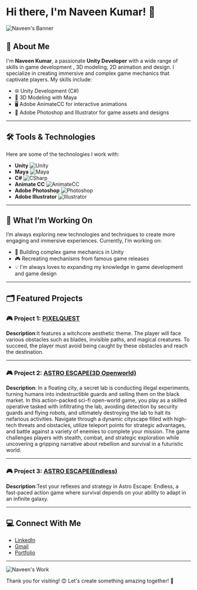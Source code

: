 # Hi there, I'm Naveen Kumar! 👋

![Naveen's Banner](https://your-gif-or-image-url.com) <!-- Add your own GIF or image here -->

## 🚀 About Me
I'm **Naveen Kumar**, a passionate **Unity Developer** with a wide range of skills in game development , 3D modeling, 2D animation and design. I specialize in creating immersive and complex game mechanics that captivate players. My skills include:

- 🌐 Unity Development (C#)
- 🎨 3D Modeling with Maya
- 🖥️ Adobe AnimateCC for interactive animations
- 🎨 Adobe Photoshop and Illustrator for game assets and designs

---

## 🛠️ Tools & Technologies
Here are some of the technologies I work with:

- **Unity** ![Unity](https://img.shields.io/badge/Unity-100000?style=for-the-badge&logo=unity&logoColor=white)
- **Maya** ![Maya](https://img.shields.io/badge/Maya-1D9DFF?style=for-the-badge&logo=autodesk&logoColor=white)
- **C#** ![CSharp](https://img.shields.io/badge/C%23-239120?style=for-the-badge&logo=csharp&logoColor=white)
- **Animate CC** ![AnimateCC](https://img.shields.io/badge/Animate-FF7139?style=for-the-badge&logo=adobeanimate&logoColor=white)
- **Adobe Photoshop** ![Photoshop](https://img.shields.io/badge/Adobe_Photoshop-31A8FF?style=for-the-badge&logo=adobephotoshop&logoColor=white)
- **Adobe Illustrator** ![Illustrator](https://img.shields.io/badge/Adobe_Illustrator-FF9A00?style=for-the-badge&logo=adobeillustrator&logoColor=white)

---

## 🌱 What I’m Working On
I’m always exploring new technologies and techniques to create more engaging and immersive experiences. Currently, I’m working on:

- 🚀 Building complex game mechanics in Unity
- 🎮 Recreating mechanisms from famous game releases
- 💡 I'm always loves to expanding my knowledge in game development and game design

---

## 🗂️ Featured Projects

### 🎮 Project 1: [PIXELQUEST](https://your-project-link.com)
**Description**:It features a witchcore aesthetic theme. The player will face various obstacles such as blades, invisible paths, and magical creatures. To succeed, the player must avoid being caught by these obstacles and reach the destination.

---

### 🎮 Project 2: [ASTRO ESCAPE(3D Openworld)](https://your-project-link.com)
**Description**: In a floating city, a secret lab is conducting illegal experiments, turning humans into indestructible guards and selling them on the black market. In this action-packed sci-fi open-world game, you play as a skilled operative tasked with infiltrating the lab, avoiding detection by security guards and flying robots, and ultimately destroying the lab to halt its nefarious activities. Navigate through a dynamic cityscape filled with high-tech threats and obstacles, utilize teleport points for strategic advantages, and battle against a variety of enemies to complete your mission. The game challenges players with stealth, combat, and strategic exploration while uncovering a gripping narrative about rebellion and survival in a futuristic world.

---

### 🎮 Project 3: [ASTRO ESCAPE(Endless)](https://your-project-link.com)
**Description**:Test your reflexes and strategy in Astro Escape: Endless, a fast-paced action game where survival depends on your ability to adapt in an infinite galaxy.

---


## 💻 Connect With Me
- [LinkedIn](www.linkedin.com/in/naveen-kumar-b72aa3301) 
- [Gmail](naveescreation@gmail.com) 
- [Portfolio](https://yourportfolio.com)

---

![Naveen's Work](https://your-work-sample-url.com) <!-- Add a GIF or image of your work -->

Thank you for visiting! 😊 Let's create something amazing together! 🚀
